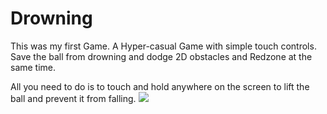 # Drowning
This was my first Game. A Hyper-casual Game with simple touch controls. Save the ball from drowning and dodge 2D obstacles and Redzone at the same time.

All you need to do is to touch and hold anywhere on the screen to lift the ball and prevent it from falling.
![](GameGifgif)
